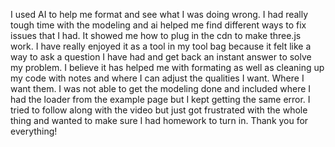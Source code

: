 I used AI to help me format and see what I was doing wrong. I had really tough time with the modeling and ai helped me find different ways to fix issues that I had. It showed me how to plug in the cdn to make three.js work. I have really enjoyed it as a tool in my tool bag because it felt like a way to ask a question I have had and get back an instant answer to solve my problem. I believe it has helped me with formating as well as cleaning up my code with notes and where I can adjust the qualities I want. Where I want them. I was not able to get the modeling done and included where I had the loader from the example page but I kept getting the same error. I tried to follow along with the video but just got frustrated with the whole thing and wanted to make sure I had homework to turn in. Thank you for everything! 